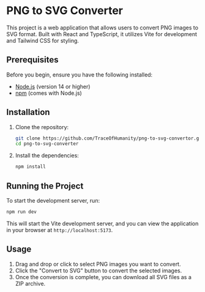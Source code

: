 # PNG to SVG Converter

This project is a web application that allows users to convert PNG images to SVG format. Built with React and TypeScript, it utilizes Vite for development and Tailwind CSS for styling.

## Prerequisites

Before you begin, ensure you have the following installed:

- [Node.js](https://nodejs.org/) (version 14 or higher)
- [npm](https://www.npmjs.com/) (comes with Node.js)

## Installation

1. Clone the repository:

   ```bash
   git clone https://github.com/TraceOfHumanity/png-to-svg-convertor.git
   cd png-to-svg-converter
   ```

2. Install the dependencies:

   ```bash
   npm install
   ```

## Running the Project

To start the development server, run:

```bash
npm run dev
```

This will start the Vite development server, and you can view the application in your browser at `http://localhost:5173`.

## Usage

1. Drag and drop or click to select PNG images you want to convert.
2. Click the "Convert to SVG" button to convert the selected images.
3. Once the conversion is complete, you can download all SVG files as a ZIP archive.
